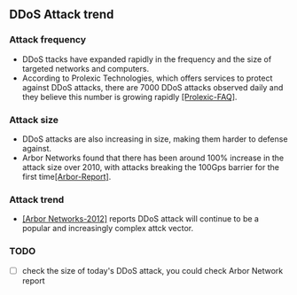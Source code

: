 DDoS Attack trend
---


### Attack frequency
- DDoS ttacks have expanded rapidly in the frequency and the size of targeted networks and computers. 
- According to Prolexic Technologies, which offers services to protect against DDoS attacks, there are 7000 DDoS attacks observed daily and they believe this number is growing rapidly [[Prolexic-FAQ]](http://www.prolexic.com/knowledge-center-about-ddos-attacks-faq.html).

### Attack size
- DDoS attacks are also increasing in size, making them harder to defense against. 
- Arbor Networks found that there has been around 100% increase in the attack size over 2010, with attacks breaking the 100Gps barrier for the first time[[Arbor-Report]](http://www.arbornetworks.com/resources/infrastructure-security-report).

### Attack trend 
- [[Arbor Networks-2012]](http://www.arbornetworks.com/asert/2012/12/lessons-learned-from-the-u-s-financial-services-ddos-attacks/) reports DDoS attack will continue to be a popular and increasingly complex attck vector.

### TODO
- [ ] check the size of today's DDoS attack, you could check Arbor Network report

